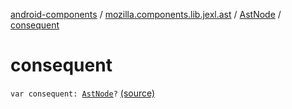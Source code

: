 [android-components](../../index.md) / [mozilla.components.lib.jexl.ast](../index.md) / [AstNode](index.md) / [consequent](./consequent.md)

# consequent

`var consequent: `[`AstNode`](index.md)`?` [(source)](https://github.com/mozilla-mobile/android-components/blob/master/components/lib/jexl/src/main/java/mozilla/components/lib/jexl/ast/AstNode.kt#L25)